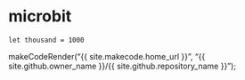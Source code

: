 # microbit

```blocks
let thousand = 1000
```

makeCodeRender(“{{ site.makecode.home_url }}”, “{{ site.github.owner_name }}/{{ site.github.repository_name }}”);
